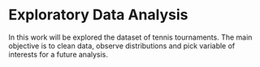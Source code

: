 # Exploratory Data Analysis
In this work will be explored the dataset of tennis tournaments.
The main objective is to clean data, observe distributions and pick variable of interests for a future analysis.
